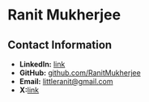 # Ranit Mukherjee
## Contact Information
- **LinkedIn:** [link](https://www.linkedin.com/in/ranitmukherjee2003)
- **GitHub:** [github.com/RanitMukherjee](https://github.com/RanitMukherjee)
- **Email:** [littleranit@gmail.com](mailto:littleranit@gmal.com)
- **X:**[link](https://x.com/RanitMukherjee_)
